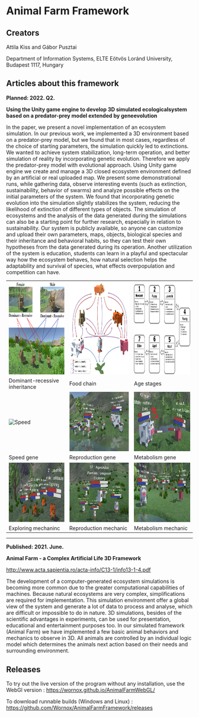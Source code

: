 # Animal Farm Framework

## Creators
Attila Kiss
and
Gábor Pusztai

Department of Information Systems, ELTE Eötvös Loránd University, Budapest 1117, Hungary

## Articles about this framework

**Planned: 2022. Q2.**

**Using the Unity game engine to develop 3D simulated ecologicalsystem based on a predator-prey model extended by geneevolution**

In the paper, we present a novel implementation of an ecosystem simulation. In our previous work, we implemented a 3D environment based on a predator-prey model, but we found that in most cases, regardless of the choice of starting parameters, the simulation quickly led to extinctions. We wanted to achieve system stabilization, long-term operation, and better simulation of reality by incorporating genetic evolution. Therefore we apply the predator-prey model with evolutional approach. Using Unity game engine we create and manage a 3D closed ecosystem environment defined by an artificial or real uploaded map. We present some demonstrational runs, while gathering data, observe interesting events (such as extinction, sustainability, behavior of swarms) and analyze possible effects on the initial parameters of the system. We found that incorporating genetic evolution into the simulation slightly stabilizes the system, reducing the likelihood of extinction of different types of objects. The simulation of ecosystems and the analysis of the data generated during the simulations can also be a starting point for further research, especially in relation to sustainability. Our system is publicly available, so anyone can customize and upload their own parameters, maps, objects, biological species and their inheritance and behavioral habits, so they can test their own hypotheses from the data generated during its operation. Another utilization of the system is education, students can learn in a playful and spectacular way how the ecosystem behaves, how natural selection helps the adaptability and survival of species, what effects overpopulation and competition can have.

<table border="0">
  <tr>
    <td><img src="https://github.com/Wornox/AnimalFarmFramework/blob/main/PublishedArticles/Evo/Images/Dom_Rec_Inheritance.png" alt="Dom_Rec_Inheritance" height="250" width="400"/></th>
    <td><img src="https://github.com/Wornox/AnimalFarmFramework/blob/main/PublishedArticles/Evo/Images/Food-chain.jpg" alt="Food-chain" height="250" width="400"/></th>
    <td><img src="https://github.com/Wornox/AnimalFarmFramework/blob/main/PublishedArticles/Evo/Images/AgeStages/AgeStages_whiteBG.jpg" alt="Food-chain" height="250" width="400"/></th>
  </tr>
  <tr>
    <td>Dominant-recessive inheritance</td>
    <td>Food chain</td>
    <td>Age stages</td>
  </tr>
  <tr>
    <td><img src="https://github.com/Wornox/AnimalFarmFramework/blob/main/PublishedArticles/Evo/Images/GeneTypes/Speed5.png" alt="Speed" height="160" width="400"/></td>
    <td><img src="https://github.com/Wornox/AnimalFarmFramework/blob/main/PublishedArticles/Evo/Images/GeneTypes/Reproduction.png" alt="Reproduction" height="160" width="400"/></td>
    <td><img src="https://github.com/Wornox/AnimalFarmFramework/blob/main/PublishedArticles/Evo/Images/GeneTypes/Metabolism.png" alt="Metabolism" height="160" width="400"/></td>
  </tr>
  <tr>
    <td>Speed gene</td>
    <td>Reproduction gene</td>
    <td>Metabolism gene</td>
  </tr>
  <tr>
    <td><img src="https://github.com/Wornox/AnimalFarmFramework/blob/main/PublishedArticles/Evo/Images/Phases/Exploring.png" alt="Exploring" height="160" width="400"/></td>
    <td><img src="https://github.com/Wornox/AnimalFarmFramework/blob/main/PublishedArticles/Evo/Images/Phases/MatingChildren.png" alt="MatingChildren" height="160" width="400"/></td>
    <td><img src="https://github.com/Wornox/AnimalFarmFramework/blob/main/PublishedArticles/Evo/Images/Phases/Metabolism.png" alt="Metabolism" height="160" width="400"/></td>
  </tr>
  <tr>
    <td>Exploring mechaninc</td>
    <td>Reproduction mechanic</td>
    <td>Metabolism mechanic</td>
  </tr>
</table>


---


**Published: 2021. June.**

**Animal Farm - a Complex Artificial Life 3D Framework**

http://www.acta.sapientia.ro/acta-info/C13-1/info13-1-4.pdf

The development of a computer-generated ecosystem simulations is becoming more common due to the greater computational capabilities of machines. Because natural ecosystems are very complex, simplifications are required for implementation. This simulation environment offer a global view of the system and generate a lot of data to process and analyse, which are difficult or impossible to do in nature. 3D simulations, besides of the scientific advantages in experiments, can be used for presentation, educational and entertainment purposes too. In our simulated framework (Animal Farm) we have implemented a few basic animal behaviors and mechanics to observe in 3D. All animals are controlled by an individual logic model which determines the animals next action based on their needs and surrounding environment.

## Releases
To try out the live version of the program without any installation, use the WebGl version : https://wornox.github.io/AnimalFarmWebGL/

To download runnable builds (Windows and Linux) : https://github.com/Wornox/AnimalFarmFramework/releases
